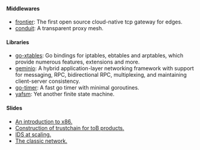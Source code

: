 #### Middlewares

* [frontier](https://github.com/singchia/frontier): The first open source cloud-native tcp gateway for edges.
* [conduit](https://github.com/moresec-io/conduit): A transparent proxy mesh. 

#### Libraries

* [go-xtables](https://github.com/singchia/go-xtables): Go bindings for iptables, ebtables and arptables, which provide numerous features, extensions and more.
* [geminio](https://github.com/singchia/geminio): A hybrid application-layer networking framework with support for messaging, RPC, bidirectional RPC, multiplexing, and maintaining client-server consistency.
* [go-timer](https://github.com/singchia/go-timer): A fast go timer with minimal goroutines.
* [yafsm](https://github.com/singchia/yafsm): Yet another finite state machine.

#### Slides

* [An introduction to x86.](https://github.com/singchia/slides/blob/main/An%20introduction%20to%20x86.pdf)
* [Construction of trustchain for toB products.](https://github.com/singchia/slides/blob/main/Construction%20of%20trustchain%20for%20toB%20products.pdf)
* [IDS at scaling.](https://github.com/singchia/slides/blob/main/IDS%20at%20scaling.pdf)
* [The classic network.](https://github.com/singchia/slides/blob/main/The%20classic%20network.pdf)
